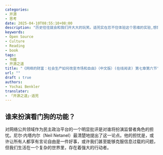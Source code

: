 ```yaml
---
categories:
- 开源
- 思考
date: 2025-04-10T08:55:10+08:00
description: "历史往往就会和我们开大大的玩笑。适兕实在忍不住体验这个思维的实验,想象虚拟的历史，于是尝试花几个月的时间翻译。Enjoy！Happy Reading～"
keywords:
- Open Source
- Culture
- Reading
- book
tags:
- 书籍
- 开源之道
title: "《网络的财富：社会生产如何改变市场和自由》（中文版）(在线阅读) 第七章第六节"
url: ""
draft : true
authors:
- Yochai Benkler
translater:
- 「开源之道」·适兕
---
```


## 谁来扮演看门狗的功能？

对网络公共领域作为民主政治平台的一个明显批评是对谁将扮演监督者角色的担忧。尼尔·内塔内尔（Neil Netanel）最清楚地提出了这一论点。他的担忧是，或许让所有人都享有言论自由是一件好事，或许我们甚至能够克服信息过载的问题，但我们生活在一个复杂的世界里，存在着强大的行动者。
